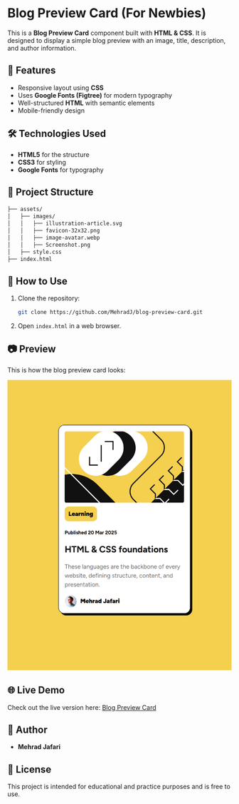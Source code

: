 # Blog Preview Card (For Newbies)

This is a **Blog Preview Card** component built with **HTML & CSS**. It is designed to display a simple blog preview with an image, title, description, and author information.

## 📌 Features
- Responsive layout using **CSS**
- Uses **Google Fonts (Figtree)** for modern typography
- Well-structured **HTML** with semantic elements
- Mobile-friendly design

## 🛠 Technologies Used
- **HTML5** for the structure
- **CSS3** for styling
- **Google Fonts** for typography

## 📁 Project Structure
```
├── assets/
│   ├── images/
│   │   ├── illustration-article.svg
│   │   ├── favicon-32x32.png
│   │   ├── image-avatar.webp
│   │   ├── Screenshot.png
│   ├── style.css
├── index.html
```

## 🚀 How to Use
1. Clone the repository:
   ```sh
   git clone https://github.com/MehradJ/blog-preview-card.git
   ```
2. Open `index.html` in a web browser.

## 📷 Preview
This is how the blog preview card looks:

![Blog Preview Card](assets/images/Screenshot.png)

## 🌐 Live Demo
Check out the live version here: [Blog Preview Card](https://mehradj.github.io/blog-preview-card/)

## 📝 Author
- **Mehrad Jafari**

## 📜 License
This project is intended for educational and practice purposes and is free to use.

